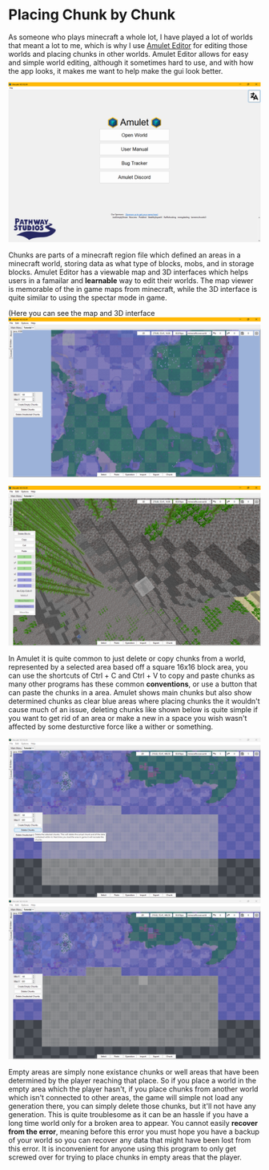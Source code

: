 # Placing Chunk by Chunk

As someone who plays minecraft a whole lot, I have played a lot of worlds that meant a lot to me, which is why I use [Amulet Editor](https://www.amuletmc.com/) for editing those worlds and placing chunks in other worlds. Amulet Editor allows for easy and simple world editing, although it sometimes hard to use, and with how the app looks, it makes me want to help make the gui look better.

![Amulet Main menu](121904.png)

Chunks are parts of a minecraft region file which defined an areas in a minecraft world, storing data as what type of blocks, mobs, and in storage blocks. Amulet Editor has a viewable map and 3D interfaces which helps users in a famailar and <b>learnable</b> way to edit their worlds. The map viewer is memorable of the in game maps from minecraft, while the 3D interface is quite similar to using the spectar mode in game.

(Here you can see the map and 3D interface
![Amulet Chunk Map Viewer](122955.png)

![Amulet 3D interface](122936.png)


In Amulet it is quite common to just delete or copy chunks from a world, represented by a selected area based off a square 16x16 block area, you can use the shortcuts of Ctrl + C and Ctrl + V to copy and paste chunks as many other programs has these common <b>conventions</b>, or use a button that can paste the chunks in a area. Amulet shows main chunks but also show determined chunks as clear blue areas where placing chunks the it wouldn't cause much of an issue, deleting chunks like shown below is quite simple if you want to get rid of an area or make a new in a space you wish wasn't affected by some desturctive force like a wither or something.

![Amulet chunk selection](093401.png)
![Amulet chunk deletion](093449.png)

Empty areas are simply none existance chunks or well areas that have been determined by the player reaching that place. So if you place a world in the empty area which the player hasn't, if you place chunks from another world which isn't connected to other areas, the game will simple not load any generation there, you can simply delete those chunks, but it'll not have any generation. This is quite troublesome as it can be an hassle if you have a long time world only for a broken area to appear. You cannot easily <b>recover from the error</b>, meaning before this error you must hope you have a backup of your world so you can recover any data that might have been lost from this error. It is inconvenient for anyone using this program to only get screwed over for trying to place chunks in empty areas that the player.
